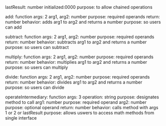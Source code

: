 lastResult: number
    initialized:0000
    purpose: to allow chained operations

add: function
    args: 2
        arg1, arg2: number
            purpose: required operands
    return: number
    behavior: adds arg1 to arg2 and returns a number
    purpose: so users can add

subtract: function
    args: 2
        arg1, arg2: number
            purpose: required operands
    return: number
    behavior: subtracts arg1 to arg2 and returns a number
    purpose: so users can subtract

multiply: function
    args: 2
        arg1, arg2: number
            purpose: required operands
    return: number
    behavior: multiplies arg1 to arg2 and returns a number
    purpose: so users can multiply

divide: function
    args: 2
        arg1, arg2: number
            purpose: required operands
    return: number
    behavior: divides arg1 to arg2 and returns a number
    purpose: so users can divide

operateIntermediary: function
    args: 3
        operation: string
            purpose: designates method to call
        arg1: number
            purpose: required operand
        arg2: number
            purpose: optional operand
    return: number
    behavior: calls method with args 1 or 2 or lastResult
    purpose: allows uswers to access math methods from single interface
    